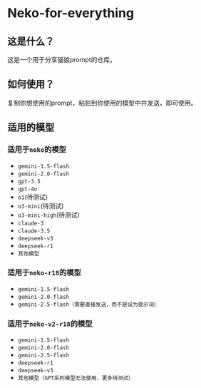 # Neko-for-everything

## 这是什么？

这是一个用于分享猫娘prompt的仓库。

## 如何使用？

复制你想使用的prompt，粘贴到你使用的模型中并发送，即可使用。

## 适用的模型

### 适用于`neko`的模型

* `gemini-1.5-flash`
* `gemini-2.0-flash`
* `gpt-3.5`
* `gpt-4o`
* `o1`(待测试)
* `o3-mini`(待测试)
* `o3-mini-high`(待测试)
* `claude-3`
* `claude-3.5`
* `deepseek-v3`
* `deepseek-r1`
* `其他模型`

### 适用于`neko-r18`的模型

* `gemini-1.5-flash`
* `gemini-2.0-flash`
* `gemini-2.5-flash（需要直接发送，而不是设为提示词）`

### 适用于`neko-v2-r18`的模型

* `gemini-1.5-flash`
* `gemini-2.0-flash`
* `gemini-2.5-flash`
* `deepseek-r1`
* `deepseek-v3`
* `其他模型（GPT系列模型无法使用，更多待测试）`
